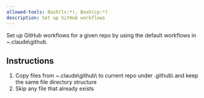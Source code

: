 ```yaml
---
allowed-tools: Bash(ls:*), Bash(cp:*)
description: Set up GitHub workflows
---
```


Set up GitHub workflows for a given repo by using the default workflows in ~\.claude\github\.

## Instructions
1. Copy files from ~\.claude\github\ to current repo under .github\ and keep the same file directory structure
2. Skip any file that already exists